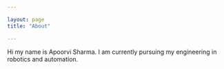 ```yaml
---

layout: page
title: "About"

---
```


Hi my name is Apoorvi Sharma. I am currently pursuing my engineering in robotics and automation.
